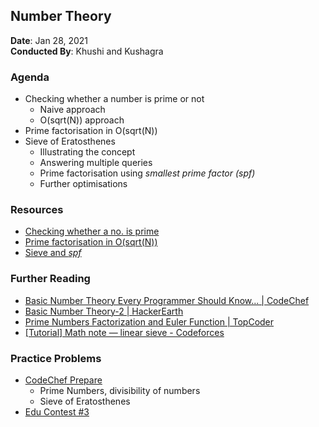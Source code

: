 ## Number Theory

**Date**: Jan 28, 2021 <br>
**Conducted By**: Khushi and Kushagra

### Agenda

- Checking whether a number is prime or not
  - Naive approach
  - O(sqrt(N)) approach
- Prime factorisation in O(sqrt(N))
- Sieve of Eratosthenes
  - Illustrating the concept
  - Answering multiple queries
  - Prime factorisation using _smallest prime factor (spf)_
  - Further optimisations

### Resources

- [Checking whether a no. is prime](https://ide.codingblocks.com/s/414390)
- [Prime factorisation in O(sqrt(N))](https://ide.codingblocks.com/s/414401)
- [Sieve and _spf_](https://ideone.com/Vx04OG)

### Further Reading

- [Basic Number Theory Every Programmer Should Know... | CodeChef](https://www.codechef.com/wiki/tutorial-number-theory)
- [Basic Number Theory-2 | HackerEarth](https://www.hackerearth.com/practice/math/number-theory/basic-number-theory-2/tutorial/)
- [Prime Numbers Factorization and Euler Function | TopCoder](https://www.topcoder.com/community/competitive-programming/tutorials/prime-numbers-factorization-and-euler-function/)
- [[Tutorial] Math note — linear sieve - Codeforces](https://codeforces.com/blog/entry/54090)

### Practice Problems

- [CodeChef Prepare](https://www.codechef.com/certification/data-structures-and-algorithms/prepare)
  - Prime Numbers, divisibility of numbers
  - Sieve of Eratosthenes
- [Edu Contest #3](https://github.com/Knuth-Programming-Hub/Knuth-Contests#2020-21)
